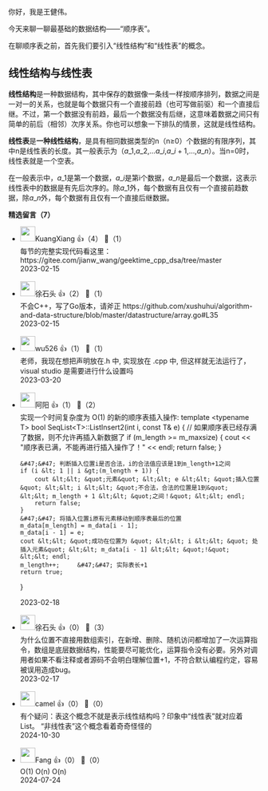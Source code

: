 你好，我是王健伟。

今天来聊一聊最基础的数据结构——“顺序表”。

在聊顺序表之前，首先我们要引入“线性结构”和“线性表”的概念。

## 线性结构与线性表

**线性结构**是一种数据结构，其中保存的数据像一条线一样按顺序排列，数据之间是一对一的关系，也就是每个数据只有一个直接前趋（也可写做前驱）和一个直接后继。不过，第一个数据没有前趋，最后一个数据没有后继，这意味着数据之间只有简单的前后（相邻）次序关系。你也可以想象一下排队的情景，这就是线性结构。

**线性表**是**一种线性结构**，是具有相同数据类型的n（n≥0）个数据的有限序列，其中n是线性表的长度。其一般表示为（$a\_{1}$,$a\_{2}$,…$a\_{i}$,$a\_{i+1}$,…,$a\_{n}$）。当n=0时，线性表就是一个空表。

在一般表示中，$a\_{1}$是第一个数据，$a\_{i}$是第i个数据，$a\_{n}$是最后一个数据，这表示线性表中的数据是有先后次序的。除$a\_{1}$外，每个数据有且仅有一个直接前趋数据，除$a\_{n}$外，每个数据有且仅有一个直接后继数据。
<div><strong>精选留言（7）</strong></div><ul>
<li><img src="https://static001.geekbang.org/account/avatar/00/10/d9/e4/791d0f5e.jpg" width="30px"><span>KuangXiang</span> 👍（4） 💬（1）<div>每节的完整实现代码看这里：https:&#47;&#47;gitee.com&#47;jianw_wang&#47;geektime_cpp_dsa&#47;tree&#47;master</div>2023-02-15</li><br/><li><img src="https://static001.geekbang.org/account/avatar/00/0f/ce/6d/530df0dd.jpg" width="30px"><span>徐石头</span> 👍（2） 💬（1）<div>不会C++，写了Go版本，请斧正
https:&#47;&#47;github.com&#47;xushuhui&#47;algorithm-and-data-structure&#47;blob&#47;master&#47;datastructure&#47;array.go#L35</div>2023-02-15</li><br/><li><img src="https://static001.geekbang.org/account/avatar/00/0f/98/b1/f89a84d0.jpg" width="30px"><span>wu526</span> 👍（1） 💬（1）<div>老师，我现在想把声明放在.h 中, 实现放在 .cpp 中, 但这样就无法运行了，visual studio 是需要进行什么设置吗</div>2023-03-20</li><br/><li><img src="https://static001.geekbang.org/account/avatar/00/11/c9/f9/39492855.jpg" width="30px"><span>阿阳</span> 👍（1） 💬（2）<div>实现一个时间复杂度为 O(1) 的新的顺序表插入操作:
template &lt;typename T&gt;
bool SeqList&lt;T&gt;::ListInsert2(int i, const T&amp; e) {
    &#47;&#47; 如果顺序表已经存满了数据，则不允许再插入新数据了
    if (m_length &gt;= m_maxsize) {
        cout &lt;&lt; &quot;顺序表已满，不能再进行插入操作了！&quot; &lt;&lt; endl;
        return false;
    }

    &#47;&#47; 判断插入位置i是否合法，i的合法值应该是1到m_length+1之间
    if (i &lt; 1 || i &gt;(m_length + 1)) {
        cout &lt;&lt; &quot;元素&quot; &lt;&lt; e &lt;&lt; &quot;插入位置&quot; &lt;&lt; i &lt;&lt; &quot;不合法，合法的位置是1到&quot; &lt;&lt; m_length + 1 &lt;&lt; &quot;之间！&quot; &lt;&lt; endl;
        return false;
    }
    &#47;&#47; 将插入位置i原有元素移动到顺序表最后的位置
    m_data[m_length] = m_data[i - 1];
    m_data[i - 1] = e;
    cout &lt;&lt; &quot;成功在位置为 &quot; &lt;&lt; i &lt;&lt; &quot; 处插入元素&quot; &lt;&lt; m_data[i - 1] &lt;&lt; &quot;!&quot; &lt;&lt; endl;
    m_length++;     &#47;&#47; 实际表长+1
    return true;

}
</div>2023-02-18</li><br/><li><img src="https://static001.geekbang.org/account/avatar/00/0f/ce/6d/530df0dd.jpg" width="30px"><span>徐石头</span> 👍（0） 💬（3）<div>为什么位置不直接用数组索引，在新增、删除、随机访问都增加了一次运算指令，数组是底层数据结构，性能要尽可能优化，运算指令没有必要。另外对调用者如果不看注释或者源码不会明白理解位置+1，不符合默认编程约定，容易被误用造成bug。</div>2023-02-17</li><br/><li><img src="https://static001.geekbang.org/account/avatar/00/11/0d/5a/e60f4125.jpg" width="30px"><span>camel</span> 👍（0） 💬（0）<div>有个疑问：表这个概念不就是表示线性结构吗？印象中“线性表”就对应着List。 “非线性表”这个概念看着奇奇怪怪的</div>2024-10-30</li><br/><li><img src="https://static001.geekbang.org/account/avatar/00/36/05/04/8deca125.jpg" width="30px"><span>Fang</span> 👍（0） 💬（0）<div>O(1)  O(n)  O(n)</div>2024-07-24</li><br/>
</ul>